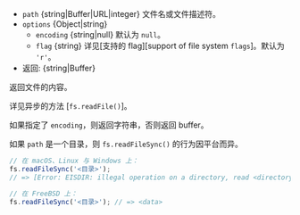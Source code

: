 <!-- YAML
added: v0.1.8
changes:
  - version: v7.6.0
    pr-url: https://github.com/nodejs/node/pull/10739
    description: The `path` parameter can be a WHATWG `URL` object using `file:`
                 protocol. Support is currently still *experimental*.
  - version: v5.0.0
    pr-url: https://github.com/nodejs/node/pull/3163
    description: The `path` parameter can be a file descriptor now.
-->

* `path` {string|Buffer|URL|integer} 文件名或文件描述符。
* `options` {Object|string}
  * `encoding` {string|null} 默认为 `null`。
  * `flag` {string} 详见[支持的 flag][support of file system `flags`]。默认为 `'r'`。
* 返回: {string|Buffer}

返回文件的内容。

详见异步的方法 [`fs.readFile()`]。

如果指定了 `encoding`，则返回字符串，否则返回 buffer。

如果 `path` 是一个目录，则 `fs.readFileSync()` 的行为因平台而异。

```js
// 在 macOS、Linux 与 Windows 上：
fs.readFileSync('<目录>');
// => [Error: EISDIR: illegal operation on a directory, read <directory>]

// 在 FreeBSD 上：
fs.readFileSync('<目录>'); // => <data>
```

